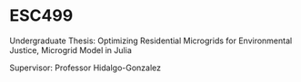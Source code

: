 # ESC499

Undergraduate Thesis: Optimizing Residential Microgrids for Environmental Justice, Microgrid Model in Julia

Supervisor: Professor Hidalgo-Gonzalez
